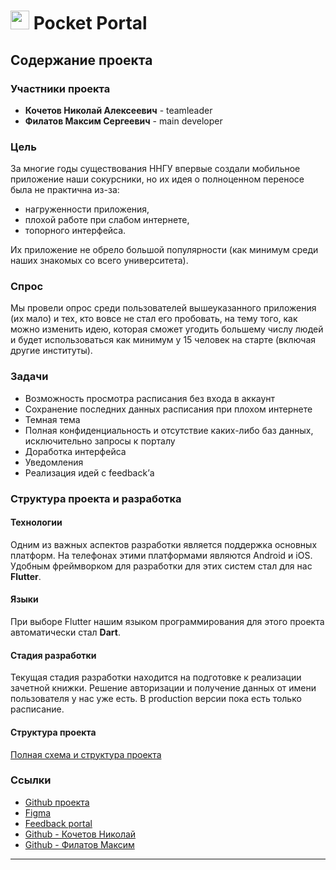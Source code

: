 # <img src="pocket_portal_black_circle.png" width="30px" height="30px"> Pocket Portal

## Содержание проекта

### Участники проекта
- **Кочетов Николай Алексеевич** - teamleader
- **Филатов Максим Сергеевич** - main developer

### Цель

За многие годы существования ННГУ впервые создали мобильное приложение наши сокурсники, но их идея о полноценном переносе была не практична из-за:
- нагруженности приложения,
- плохой работе при слабом интернете,
- топорного интерфейса.

Их приложение не обрело большой популярности (как минимум среди наших знакомых со всего университета).

### Спрос

Мы провели опрос среди пользователей вышеуказанного приложения (их мало) и тех, кто вовсе не стал его пробовать, на тему того, как можно изменить идею, которая сможет угодить большему числу людей и будет использоваться как минимум у 15 человек на старте (включая другие институты).

### Задачи

- Возможность просмотра расписания без входа в аккаунт
- Сохранение последних данных расписания при плохом интернете
- Темная тема
- Полная конфиденциальность и отсутствие каких-либо баз данных, исключительно запросы к порталу
- Доработка интерфейса
- Уведомления
- Реализация идей с feedback’а

### Структура проекта и разработка

#### Технологии

Одним из важных аспектов разработки является поддержка основных платформ. На телефонах этими платформами являются Android и iOS. Удобным фреймворком для разработки для этих систем стал для нас **Flutter**.

#### Языки

При выборе Flutter нашим языком программирования для этого проекта автоматически стал **Dart**.

#### Стадия разработки

Текущая стадия разработки находится на подготовке к реализации зачетной книжки. Решение авторизации и получение данных от имени пользователя у нас уже есть. В production версии пока есть только расписание.

#### Структура проекта

[Полная схема и структура проекта](project_structure.md)

### Ссылки

- [Github проекта](https://github.com/MaximFLUNN/Pocket_Portal)
- [Figma](https://www.figma.com/design/NinvZSuV48IEnibOHjPMyT/UNN-PORTAL?m=dev&node-id=0-1&t=arSqbXNGmWY7s9SD-1)
- [Feedback portal](https://docs.google.com/spreadsheets/d/1UKWJz_NI4OomLiEEQX35ZIPW12QO8iN3ewQS0Zw-Its/edit?gid=0#gid=0)
- [Github - Кочетов Николай](https://github.com/esthete014)
- [Github - Филатов Максим](https://github.com/MaximFLUNN)

---

